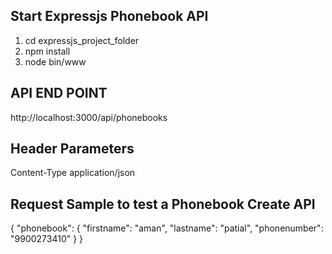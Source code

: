 ## Start Expressjs Phonebook API
1. cd expressjs_project_folder 
2. npm install  
3. node bin/www

## API END POINT
http://localhost:3000/api/phonebooks

## Header Parameters
Content-Type  application/json

## Request Sample to test a Phonebook Create API

{
 "phonebook": {
  "firstname": "aman",
  "lastname": "patial",
  "phonenumber": "9900273410"
  }
}
